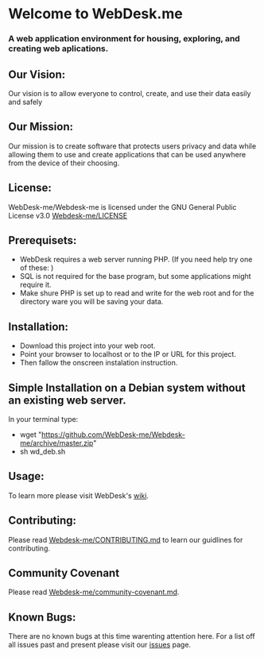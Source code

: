 # Welcome to WebDesk.me
### A web application environment for housing, exploring, and creating web aplications.

## Our Vision:
Our vision is to allow everyone to control, create, and use their data easily and safely

## Our Mission:
Our mission is to create software that protects users privacy and data while allowing them to use and create applications that can be used anywhere from the device of their choosing.

## License:
WebDesk-me/Webdesk-me is licensed under the GNU General Public License v3.0
[Webdesk-me/LICENSE](https://github.com/WebDesk-me/Webdesk-me/blob/master/LICENSE)

## Prerequisets:
* WebDesk requires a web server running PHP. (If you need help try one of these: )
* SQL is not required for the base program, but some applications might require it.
* Make shure PHP is set up to read and write for the web root and for the directory ware you will be saving your data.

## Installation:
* Download this project into your web root. 
* Point your browser to localhost or to the IP or URL for this project.
* Then fallow the onscreen instalation instruction.

## Simple Installation on a Debian system without an existing web server.
In your terminal type:
  * wget "https://github.com/WebDesk-me/Webdesk-me/archive/master.zip"
  * sh wd_deb.sh

## Usage:
To learn more please visit WebDesk's [wiki](https://github.com/WebDesk-me/Webdesk-me/wiki).

## Contributing:
Please read  [Webdesk-me/CONTRIBUTING.md]( https://github.com/WebDesk-me/Webdesk-me/blob/master/CONTRIBUTING.md )  to learn our guidlines for contributing.

## Community Covenant
Please read  [Webdesk-me/community-covenant.md]( https://github.com/WebDesk-me/Webdesk-me/blob/master/code_of_conduct.md ).

## Known Bugs:
There are no known bugs at this time warenting attention here. For a list off all issues past and present please visit our [issues](https://github.com/WebDesk-me/Webdesk-me/issues) page.
